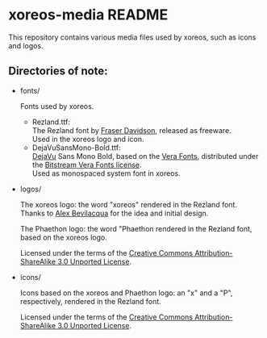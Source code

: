 xoreos-media README
===================

This repository contains various media files used by xoreos, such as
icons and logos.

Directories of note:
--------------------

* fonts/

  Fonts used by xoreos.

  - Rezland.ttf:  
    The Rezland font by [Fraser Davidson](http://fraserdavidson.co.uk/),
    released as freeware.  
    Used in the xoreos logo and icon.
  - DejaVuSansMono-Bold.ttf:  
    [DejaVu](http://dejavu-fonts.org/) Sans Mono Bold, based on the
    [Vera Fonts](http://gnome.org/fonts/), distributed under the
    [Bitstream Vera Fonts license](http://dejavu-fonts.org/wiki/License).  
    Used as monospaced system font in xoreos.

* logos/

  The xoreos logo: the word "xoreos" rendered in the Rezland font.
  Thanks to [Alex Bevilacqua](https://github.com/alexbevi) for the
  idea and initial design.

  The Phaethon logo: the word "Phaethon rendered in the Rezland font,
  based on the xoreos logo.

  Licensed under the terms of the [Creative Commons Attribution-ShareAlike
  3.0 Unported License](https://creativecommons.org/licenses/by-sa/3.0/).

* icons/

  Icons based on the xoreos and Phaethon logo: an "x" and a "P", respectively,
  rendered in the Rezland font.

  Licensed under the terms of the [Creative Commons Attribution-ShareAlike
  3.0 Unported License](https://creativecommons.org/licenses/by-sa/3.0/).
